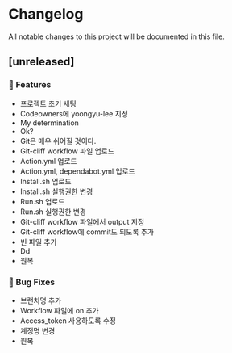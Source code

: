 # Changelog

All notable changes to this project will be documented in this file.

## [unreleased]

### 🚀 Features

- 프로젝트 초기 세팅
- Codeowners에 yoongyu-lee 지정
- My determination
- Ok?
- Git은 매우 쉬어질 것이다.
- Git-cliff workflow 파일 업로드
- Action.yml 업로드
- Action.yml, dependabot.yml 업로드
- Install.sh 업로드
- Install.sh 실행권한 변경
- Run.sh 업로드
- Run.sh 실행권한 변경
- Git-cliff workflow 파일에서 output 지정
- Git-cliff workflow에 commit도 되도록 추가
- 빈 파일 추가
- Dd
- 원복

### 🐛 Bug Fixes

- 브랜치명 추가
- Workflow 파일에 on 추가
- Access_token 사용하도록 수정
- 계정명 변경
- 원복

<!-- generated by git-cliff -->

